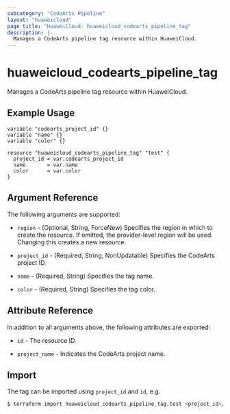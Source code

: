 ```yaml
---
subcategory: "CodeArts Pipeline"
layout: "huaweicloud"
page_title: "HuaweiCloud: huaweicloud_codearts_pipeline_tag"
description: |-
  Manages a CodeArts pipeline tag resource within HuaweiCloud.
---
```


# huaweicloud_codearts_pipeline_tag

Manages a CodeArts pipeline tag resource within HuaweiCloud.

## Example Usage

```hcl
variable "codearts_project_id" {}
variable "name" {}
variable "color" {}

resource "huaweicloud_codearts_pipeline_tag" "test" {
  project_id = var.codearts_project_id
  name       = var.name
  color      = var.color
}
```

## Argument Reference

The following arguments are supported:

* `region` - (Optional, String, ForceNew) Specifies the region in which to create the resource.
  If omitted, the provider-level region will be used.
  Changing this creates a new resource.

* `project_id` - (Required, String, NonUpdatable) Specifies the CodeArts project ID.

* `name` - (Required, String) Specifies the tag name.

* `color` - (Required, String) Specifies the tag color.

## Attribute Reference

In addition to all arguments above, the following attributes are exported:

* `id` - The resource ID.

* `project_name` - Indicates the CodeArts project name.

## Import

The tag can be imported using `project_id` and `id`, e.g.

```bash
$ terraform import huaweicloud_codearts_pipeline_tag.test <project_id>/<id>
```
